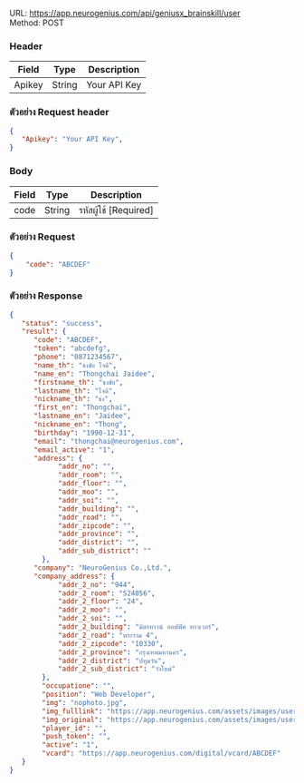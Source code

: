 URL: https://app.neurogenius.com/api/geniusx_brainskill/user <br>
Method: POST <br>

### Header
| Field         | Type          | Description  |
| ------------- |---------------| -------------|
| Apikey        | String        | Your API Key |

### ตัวอย่าง Request header
```json
{
   "Apikey": "Your API Key",
}
```

### Body
| Field                 | Type          | Description             |
| -------------         |---------------| ------------------------|
| code                  | String        | รหัสผู้ใช้ [Required] |




### ตัวอย่าง Request
```json
{
    "code": "ABCDEF"
}
```

### ตัวอย่าง Response
```json
{
   "status": "success",
   "result": {
      "code": "ABCDEF",
      "token": "abcdefg",
      "phone": "0871234567",
      "name_th": "ธงชัย ใจดี",
      "name_en": "Thongchai Jaidee",
      "firstname_th": "ธงชัย",
      "lastname_th": "ใจดี",
      "nickname_th": "ธง",
      "first_en": "Thongchai",
      "lastname_en": "Jaidee",
      "nickname_en": "Thong",
      "birthday": "1990-12-31",
      "email": "thongchai@neurogenius.com",
      "email_active": "1",
      "address": {
            "addr_no": "",
            "addr_room": "",
            "addr_floor": "",
            "addr_moo": "",
            "addr_soi": "",
            "addr_building": "",
            "addr_road": "",
            "addr_zipcode": "",
            "addr_province": "",
            "addr_district": "",
            "addr_sub_district": ""
        },
      "company": "NeuroGenius Co.,Ltd.",
      "company_address": {
            "addr_2_no": "944",
            "addr_2_room": "S24056",
            "addr_2_floor": "24",
            "addr_2_moo": "",
            "addr_2_soi": "",
            "addr_2_building": "มิตรทาวน์ ออฟฟิศ ทาวเวอร์",
            "addr_2_road": "พระราม 4",
            "addr_2_zipcode": "10330",
            "addr_2_province": "กรุงเทพมหานคร",
            "addr_2_district": "ปทุมวัน",
            "addr_2_sub_district": "วังใหม่"
        },
        "occupatione": "",
        "position": "Web Developer",
        "img": "nophoto.jpg",
        "img_fulllink": "https://app.neurogenius.com/assets/images/users/nophoto.jpg",
        "img_original": "https://app.neurogenius.com/assets/images/users/original/nophoto.png",
        "player_id": "",
        "push_token": "",
        "active": "1",
        "vcard": "https://app.neurogenius.com/digital/vcard/ABCDEF"
   }
}
```
